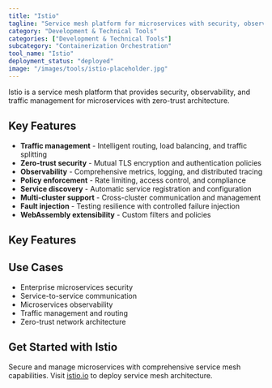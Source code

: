 ```yaml
---
title: "Istio"
tagline: "Service mesh platform for microservices with security, observability, and traffic management"
category: "Development & Technical Tools"
categories: ["Development & Technical Tools"]
subcategory: "Containerization Orchestration"
tool_name: "Istio"
deployment_status: "deployed"
image: "/images/tools/istio-placeholder.jpg"
---
```

Istio is a service mesh platform that provides security, observability, and traffic management for microservices with zero-trust architecture.

## Key Features

- **Traffic management** - Intelligent routing, load balancing, and traffic splitting
- **Zero-trust security** - Mutual TLS encryption and authentication policies
- **Observability** - Comprehensive metrics, logging, and distributed tracing
- **Policy enforcement** - Rate limiting, access control, and compliance
- **Service discovery** - Automatic service registration and configuration
- **Multi-cluster support** - Cross-cluster communication and management
- **Fault injection** - Testing resilience with controlled failure injection
- **WebAssembly extensibility** - Custom filters and policies

## Key Features


## Use Cases

- Enterprise microservices security
- Service-to-service communication
- Microservices observability
- Traffic management and routing
- Zero-trust network architecture

## Get Started with Istio

Secure and manage microservices with comprehensive service mesh capabilities. Visit [istio.io](https://istio.io) to deploy service mesh architecture.
